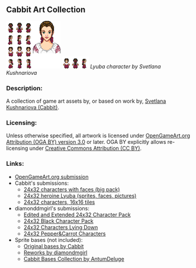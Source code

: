 ## Cabbit Art Collection

![Static Preview](preview.png)
![Animated Preview](preview.gif)
*Lyuba character by Svetlana Kushnariova*

### Description:

A collection of game art assets by, or based on work by, [Svetlana Kushnariova (Cabbit)](https://opengameart.org/user/15048).

### Licensing:

Unless otherwise specified, all artwork is licensed under [OpenGameArt.org Attribution (OGA BY) version 3.0](LICENSE.txt) or later. OGA BY explicitly allows re-licensing under [Creative Commons Attribution (CC BY)](docs/other-licenses/CC-BY-3.0.txt).

### Links:

- [OpenGameArt.org submission](https://opengameart.org/node/79804)
- Cabbit's submissions:
  - [24x32 characters with faces (big pack)](https://opengameart.org/node/24823)
  - [24x32 heroine Lyuba (sprites, faces, pictures)](https://opengameart.org/node/50909)
  - [24x32 characters, 16x16 tiles](https://opengameart.org/node/72969)
- diamonddmgirl's submissions:
  - [Edited and Extended 24x32 Character Pack](https://opengameart.org/node/66147)
  - [24x32 Black Character Pack](https://opengameart.org/node/72198)
  - [24x32 Characters Lying Down](https://opengameart.org/node/72611)
  - [24x32 Pepper&Carrot Characters](https://opengameart.org/node/74802)
- Sprite bases (not included):
  - [Original bases by Cabbit](https://opengameart.org/node/24944)
  - [Reworks by diamondmgirl](https://opengameart.org/node/67861)
  - [Cabbit Bases Collection by AntumDeluge](https://opengameart.org/node/79237)
  